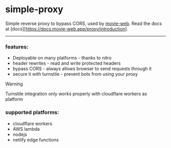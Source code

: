 # simple-proxy

Simple reverse proxy to bypass CORS, used by [movie-web](https://movie-web.app).
Read the docs at [docs][https://docs.movie-web.app/proxy/introduction].

---

### features:
 - Deployable on many platforms - thanks to nitro
 - header rewrites - read and write protected headers
 - bypass CORS - always allows browser to send requests through it
 - secure it with turnstile - prevent bots from using your proxy

> [!WARNING]
> Turnstile integration only works properly with cloudflare workers as platform

### supported platforms:
 - cloudflare workers
 - AWS lambda
 - nodejs
 - netlify edge functions
